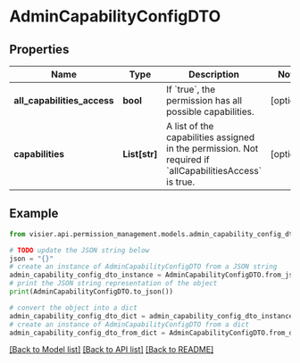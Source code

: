 # AdminCapabilityConfigDTO


## Properties

Name | Type | Description | Notes
------------ | ------------- | ------------- | -------------
**all_capabilities_access** | **bool** | If &#x60;true&#x60;, the permission has all possible capabilities. | [optional] 
**capabilities** | **List[str]** | A list of the capabilities assigned in the permission. Not required if &#x60;allCapabilitiesAccess&#x60; is true. | [optional] 

## Example

```python
from visier.api.permission_management.models.admin_capability_config_dto import AdminCapabilityConfigDTO

# TODO update the JSON string below
json = "{}"
# create an instance of AdminCapabilityConfigDTO from a JSON string
admin_capability_config_dto_instance = AdminCapabilityConfigDTO.from_json(json)
# print the JSON string representation of the object
print(AdminCapabilityConfigDTO.to_json())

# convert the object into a dict
admin_capability_config_dto_dict = admin_capability_config_dto_instance.to_dict()
# create an instance of AdminCapabilityConfigDTO from a dict
admin_capability_config_dto_from_dict = AdminCapabilityConfigDTO.from_dict(admin_capability_config_dto_dict)
```
[[Back to Model list]](../README.md#documentation-for-models) [[Back to API list]](../README.md#documentation-for-api-endpoints) [[Back to README]](../README.md)


